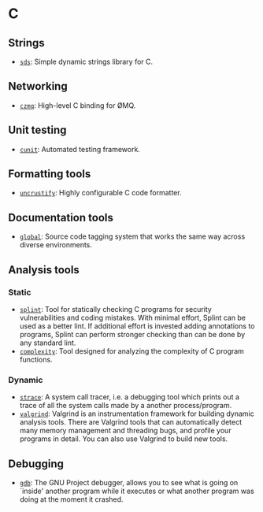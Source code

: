 # C

## Strings

- [`sds`](https://github.com/antirez/sds): Simple dynamic strings library for C.

## Networking

- [`czmq`](https://github.com/zeromq/czmq): High-level C binding for ØMQ.

## Unit testing

- [`cunit`](http://cunit.sourceforge.net): Automated testing framework.

## Formatting tools

- [`uncrustify`](https://github.com/bengardner/uncrustify): Highly configurable C code formatter.

## Documentation tools

- [`global`](https://www.gnu.org/software/global): Source code tagging system that works the same way across diverse environments.

## Analysis tools

### Static

- [`splint`](http://www.splint.org): Tool for statically checking C programs for security vulnerabilities and coding mistakes. With minimal effort, Splint can be used as a better lint. If additional effort is invested adding annotations to programs, Splint can perform stronger checking than can be done by any standard lint.
- [`complexity`](http://www.gnu.org/software/complexity/manual): Tool designed for analyzing the complexity of C program functions.

### Dynamic

- [`strace`](http://sourceforge.net/projects/strace): A system call tracer, i.e. a debugging tool which prints out
a trace of all the system calls made by a another process/program.
- [`valgrind`](http://valgrind.org): Valgrind is an instrumentation framework for building dynamic analysis tools. There are Valgrind tools that can automatically detect many memory management and threading bugs, and profile your programs in detail. You can also use Valgrind to build new tools.

## Debugging

- [`gdb`](https://www.gnu.org/software/gdb): The GNU Project debugger, allows you to see what is going on `inside' another program while it executes or what another program was doing at the moment it crashed.
